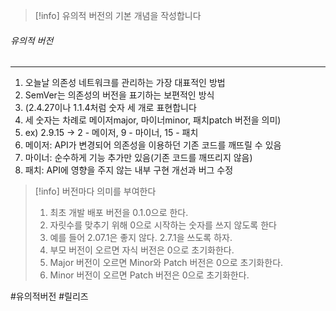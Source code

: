 
>[!info] 유의적 버전의 기본 개념을 작성합니다


###### 유의적 버전
---
1. 오늘날 의존성 네트워크를 관리하는 가장 대표적인 방법
2. SemVer는 의존성의 버전을 표기하는 보편적인 방식
3. (2.4.27이나 1.1.4처럼 숫자 세 개로 표현합니다
4. 세 숫자는 차례로 메이저major, 마이너minor, 패치patch 버전을 의미)
5. ex) 2.9.15 -> 2 - 메이저, 9 - 마이너, 15 - 패치
6. 메이저: API가 변경되어 의존성을 이용하던 기존 코드를 깨뜨릴 수 있음
7.  마이너: 순수하게 기능 추가만 있음(기존 코드를 깨뜨리지 않음) 
8. 패치: API에 영향을 주지 않는 내부 구현 개선과 버그 수정

>[!info]  버전마다 의미를 부여한다
>1. 최초 개발 배포 버전을 0.1.0으로 한다.
>2. 자릿수를 맞추기 위해 0으로 시작하는 숫자를 쓰지 않도록 한다
>3. 예를 들어 2.07.1은 좋지 않다. 2.7.1을 쓰도록 하자.
>4. 부모 버전이 오르면 자식 버전은 0으로 초기화한다.
>5. Major 버전이 오르면 Minor와 Patch 버전은 0으로 초기화한다.
>6. Minor 버전이 오르면 Patch 버전은 0으로 초기화한다.


#유의적버전 #릴리즈
